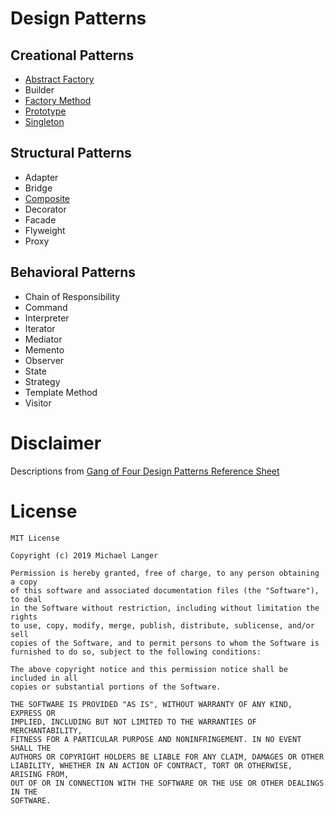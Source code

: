 # Design Patterns

## Creational Patterns
* [Abstract Factory](src/AbstractFactory.kt)
* Builder
* [Factory Method](src/FactoryMethod.kt)
* [Prototype](src/Prototype.kt)
* [Singleton](src/Singleton.kt)

## Structural Patterns
* Adapter
* Bridge
* [Composite](src/Composite.kt)
* Decorator
* Facade
* Flyweight
* Proxy

## Behavioral Patterns
* Chain of Responsibility
* Command
* Interpreter
* Iterator
* Mediator
* Memento
* Observer
* State
* Strategy
* Template Method
* Visitor

# Disclaimer
Descriptions from [Gang of Four Design Patterns Reference Sheet](http://www.blackwasp.co.uk/GangOfFour.aspx)

# License
```
MIT License

Copyright (c) 2019 Michael Langer

Permission is hereby granted, free of charge, to any person obtaining a copy
of this software and associated documentation files (the "Software"), to deal
in the Software without restriction, including without limitation the rights
to use, copy, modify, merge, publish, distribute, sublicense, and/or sell
copies of the Software, and to permit persons to whom the Software is
furnished to do so, subject to the following conditions:

The above copyright notice and this permission notice shall be included in all
copies or substantial portions of the Software.

THE SOFTWARE IS PROVIDED "AS IS", WITHOUT WARRANTY OF ANY KIND, EXPRESS OR
IMPLIED, INCLUDING BUT NOT LIMITED TO THE WARRANTIES OF MERCHANTABILITY,
FITNESS FOR A PARTICULAR PURPOSE AND NONINFRINGEMENT. IN NO EVENT SHALL THE
AUTHORS OR COPYRIGHT HOLDERS BE LIABLE FOR ANY CLAIM, DAMAGES OR OTHER
LIABILITY, WHETHER IN AN ACTION OF CONTRACT, TORT OR OTHERWISE, ARISING FROM,
OUT OF OR IN CONNECTION WITH THE SOFTWARE OR THE USE OR OTHER DEALINGS IN THE
SOFTWARE.
```
